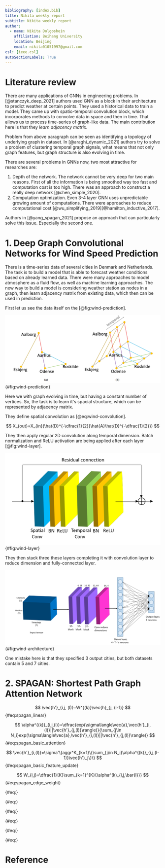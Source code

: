 ```yaml
---
bibliography: [index.bib]
title: Nikita weekly report
subtitle: Nikita weekly report
author:
  - name: Nikita Dolgoshein
    affiliation: Beihang University
    location: Beijing
    email: nikita01051997@gmail.com
csl: [ieee.csl]
autoSectionLabels: True
---
```


# Literature review

There are many applications of GNNs in engineering problems. In [@stanczyk_deep_2021] authors used GNN as a block in their architecture to predict weather at certain points. They used a historical data to train a model. They came up with spatio-temporal convolution block, which incorporates methods to convolve data in space and then in time. That allows us to process time-series of graph-like data. The main contribution here is that they *learn adjacency matrix*.

Problem from above paragraph can be seen as identifying a topology of underlying graph in dataset. In [@araghi_dynamic_2021] authors try to solve a problem of clustering temporal graph signals, what means that not only graph features, but graph structure is also evolving in time.

There are several problems in GNNs now, two most attractive for researches are:

1. Depth of the network. The network cannot be very deep for two main reasons. First of all the information is being smoothed way too fast and computation cost is too high. There was an approach to construct a really deep network [@chen_simple_2020].
2. Computation optimization. Even 3-4 layer GNN uses unpredictable growing amount of computations. There were approaches to reduce computational cost [@wu_simplifying_2019][@hamilton_inductive_2017].

Authors in [@yang_spagan_2021] propose an approach that can particularly solve this issue. Especially the second one.

# 1. Deep Graph Convolutional Networks for Wind Speed Prediction

There is a time-series data of several cities in Denmark and Netherlands. The task is to build a model that is able to forecast weather conditions based on already learned data. There were many approaches to model atmosphere as a fluid flow, as well as machine learning approaches. The new way to build a model is considering weather station as nodes in a graph, then learn adjacency matrix from existing data, which then can be used in prediction.

First let us see the data itself on the [@fig:wind-prediction].

![Data representation](wind-graph.png){#fig:wind-prediction}

Here we with graph evolving in time, but having a constant number of vertices. So, the task is to learn it's spacial structure, which can be represented by adjacency matrix.

They define spatial convolution as [@eq:wind-convolution].

$$
X_{out}=X_{in}(\hat{D}^{-\dfrac{1}{2}}\hat{A}\hat{D}^{-\dfrac{1}{2}})
$$

They then apply regular 2D convolution along temporal dimension. Batch normalization and ReLU activation are being applied after each layer [@fig:wind-layer].

![Single spatio-temporal layer](wind-layer.png){#fig:wind-layer}

They then stack three these layers completing it with convolution layer to reduce dimension and fully-connected layer.

![Network architecture](wind-architecture.png){#fig:wind-architecture}

One mistake here is that they specified 3 output cities, but both datasets contain 5 and 7 cities.

# 2. SPAGAN: Shortest Path Graph Attention Network

$$
\vec{h'}_{i,j, (l)}=W^{(k)}\vec{h}_{j, (l-1)}
$${#eq:spagan_linear}

$$
\alpha^{(k)}_{i,j,(l)}=\dfrac{exp(\sigma\langle\vec{a},\vec{h'}_{i,(l)}||\vec{h'}_{j,(l)}\rangle)}{\sum_{j\in N_i}exp(\sigma\langle\vec{a},\vec{h'}_{i,(l)}||\vec{h'}_{j,(l)}\rangle)}
$${#eq:spagan_basic_attention}

$$
\vec{h'}_{i,(l)}=\sigma'\{aggr^K_{k=1}\{\sum_{j\in N_i}\alpha^{(k)}_{i,j,(l-1)}\vec{h'}_j\}\}
$${#eq:spagan_basic_feature_update}

$$
W_{i,j}=\dfrac{1}{K}\sum_{k=1}^{K}{\alpha^(k)_{i,j,\bar{l}}}
$${#eq:spagan_edge_weight}

$$
$${#eq:}

$$
$${#eq:}

$$
$${#eq:}

$$
$${#eq:}

$$
$${#eq:}

$$
$${#eq:}

# Reference 